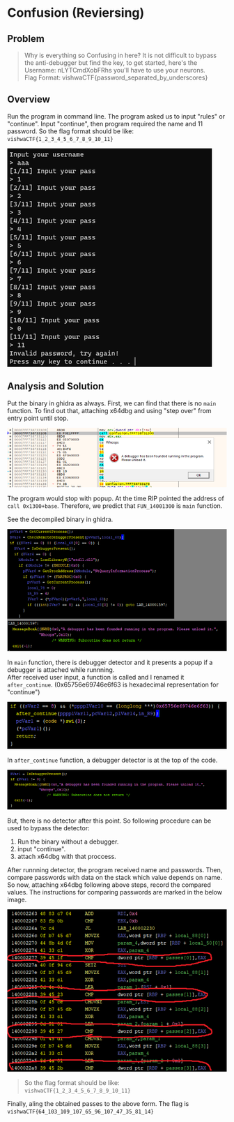 # Confusion (Reviersing)

## Problem
>Why is everything so Confusing in here? It is not difficult to bypass the anti-debugger but find the key, to get started, here's the Username: nLYTCmdXobFRhs you'll have to use your neurons.  
Flag Format: vishwaCTF{password_separated_by_underscores}

## Overview
Run the program in command line. The program asked us to input "rules" or "continue". Input "continue", then program required the name and 11 password. So the flag format should be like: `vishwaCTF{1_2_3_4_5_6_7_8_9_10_11}`

![overview](overview.png)


## Analysis and Solution
Put the binary in ghidra as always. 
First, we can find that there is no `main` function. To find out that, attaching x64dbg and using "step over" from entry point until stop. 

![find_main](stop.png)

The program would stop with popup. At the time RIP pointed the address of `call 0x1300+base`. Therefore, we predict that `FUN_14001300` is `main` function. 

See the decompiled binary in ghidra. 

![dbg_detect](dbg_detect.png)

In `main` function, there is debugger detector and it presents a popup if a debugger is attached while runnning.   
After received user input, a function is called and I renamed it `after_continue`. (0x65756e69746e6f63 is hexadecimal representation for "continue")

![continue](continue.png)

In `after_continue` function, a debugger detector is at the top of the code. 

![dbg_detect2](dbg_detector2.png)

But, there is no detector after this point. So following procedure can be used to bypass the detector:  
1. Run the binary without a debugger.
2. input "continue".
3. attach x64dbg with that proccess.

After runnning detector, the program received name and passwords. Then, compare passwords with data on the stack which value depends on name.  
So now, attaching x64dbg following above steps, record the compared values. The instructions for comparing passwords are marked in the below image.

![passes](passes.png)

> So the flag format should be like: `vishwaCTF{1_2_3_4_5_6_7_8_9_10_11}`

Finally, aling the obtained passes to the above form.
The flag is `vishwaCTF{64_103_109_107_65_96_107_47_35_81_14}`